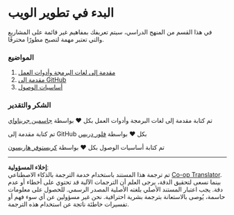<!--
CO_OP_TRANSLATOR_METADATA:
{
  "original_hash": "770d9f83dddc841c19f210dee5fe0712",
  "translation_date": "2025-10-03T13:25:38+00:00",
  "source_file": "1-getting-started-lessons/README.md",
  "language_code": "ar"
}
-->
# البدء في تطوير الويب

في هذا القسم من المنهج الدراسي، سيتم تعريفك بمفاهيم غير قائمة على المشاريع والتي تعتبر مهمة لتصبح مطورًا محترفًا.

### المواضيع

1. [مقدمة إلى لغات البرمجة وأدوات العمل](1-intro-to-programming-languages/README.md)  
2. [مقدمة إلى GitHub](2-github-basics/README.md)  
3. [أساسيات الوصول](3-accessibility/README.md)  

### الشكر والتقدير

تم كتابة مقدمة إلى لغات البرمجة وأدوات العمل بكل ♥️ بواسطة [جاسمين جريناواي](https://twitter.com/paladique)  

تم كتابة مقدمة إلى GitHub بكل ♥️ بواسطة [فلور دريس](https://twitter.com/floordrees)  

تم كتابة أساسيات الوصول بكل ♥️ بواسطة [كريستوفر هاريسون](https://twitter.com/geektrainer)  

---

**إخلاء المسؤولية**:  
تم ترجمة هذا المستند باستخدام خدمة الترجمة بالذكاء الاصطناعي [Co-op Translator](https://github.com/Azure/co-op-translator). بينما نسعى لتحقيق الدقة، يرجى العلم أن الترجمات الآلية قد تحتوي على أخطاء أو عدم دقة. يجب اعتبار المستند الأصلي بلغته الأصلية المصدر الرسمي. للحصول على معلومات حاسمة، يُوصى بالاستعانة بترجمة بشرية احترافية. نحن غير مسؤولين عن أي سوء فهم أو تفسيرات خاطئة ناتجة عن استخدام هذه الترجمة.